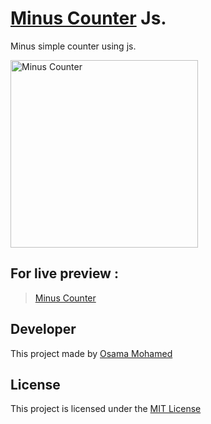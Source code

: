 # [Minus Counter](https://osama-mohamed.github.io/minus_counter_js) Js.


Minus simple counter using js.


[<img src="https://upload.wikimedia.org/wikipedia/commons/thumb/9/99/Unofficial_JavaScript_logo_2.svg/220px-Unofficial_JavaScript_logo_2.svg.png" width="300" title="Minus Counter" >](https://osama-mohamed.github.io/minus_counter_js)


## For live preview :
> [Minus Counter](https://osama-mohamed.github.io/minus_counter_js)


## Developer
This project made by [Osama Mohamed](https://www.linkedin.com/in/osama-mohamed-ms/)

## License
This project is licensed under the [MIT License](https://opensource.org/licenses/MIT)
